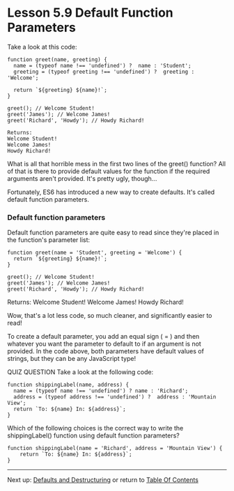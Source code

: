 # Lesson 5.9 Default Function Parameters

Take a look at this code:
```
function greet(name, greeting) {
  name = (typeof name !== 'undefined') ?  name : 'Student';
  greeting = (typeof greeting !== 'undefined') ?  greeting : 'Welcome';

  return `${greeting} ${name}!`;
}

greet(); // Welcome Student!
greet('James'); // Welcome James!
greet('Richard', 'Howdy'); // Howdy Richard!
```
    Returns:
    Welcome Student!
    Welcome James!
    Howdy Richard!

What is all that horrible mess in the first two lines of the greet() function? All of that is there to provide default values for the function if the required arguments aren't provided. It's pretty ugly, though...

Fortunately, ES6 has introduced a new way to create defaults. It's called default function parameters.

### Default function parameters
Default function parameters are quite easy to read since they're placed in the function's parameter list:
```
function greet(name = 'Student', greeting = 'Welcome') {
  return `${greeting} ${name}!`;
}

greet(); // Welcome Student!
greet('James'); // Welcome James!
greet('Richard', 'Howdy'); // Howdy Richard!
```
Returns:
Welcome Student!
Welcome James!
Howdy Richard!

Wow, that's a lot less code, so much cleaner, and significantly easier to read!

To create a default parameter, you add an equal sign ( = ) and then whatever you want the parameter to default to if an argument is not provided. In the code above, both parameters have default values of strings, but they can be any JavaScript type!

QUIZ QUESTION
Take a look at the following code:
```
function shippingLabel(name, address) {
  name = (typeof name !== 'undefined') ? name : 'Richard';
  address = (typeof address !== 'undefined') ?  address : 'Mountain View';
  return `To: ${name} In: ${address}`;
}
```
Which of the following choices is the correct way to write the shippingLabel() function using default function parameters?
```
function shippingLabel(name = 'Richard', address = 'Mountain View') {
    return `To: ${name} In: ${address}`;
}
```
- - -
Next up: [Defaults and Destructuring](ND024_Part3_Lesson05_10.md) or return to [Table Of Contents](./ND024_TableOfContents.md)
